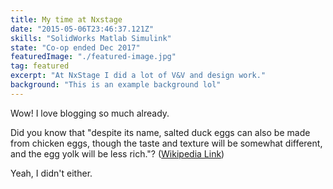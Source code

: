 ```yaml
---
title: My time at Nxstage
date: "2015-05-06T23:46:37.121Z"
skills: "SolidWorks Matlab Simulink"
state: "Co-op ended Dec 2017"
featuredImage: "./featured-image.jpg"
tag: featured
excerpt: "At NxStage I did a lot of V&V and design work."
background: "This is an example background lol"
---
```


Wow! I love blogging so much already.

Did you know that "despite its name, salted duck eggs can also be made from
chicken eggs, though the taste and texture will be somewhat different, and the
egg yolk will be less rich."?
([Wikipedia Link](http://en.wikipedia.org/wiki/Salted_duck_egg))

Yeah, I didn't either.
